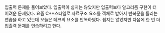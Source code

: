 입출력 문제를 풀어보았다. 입출력이 쉽지는 않았지만 입출력보다 알고리즘 구현이 더 어려운 문제였다. 요즘 C++스타일로 자료구조 요소를 객체로 받아서 반복문을 돌리는 연습을
하고 있는데 오늘은 데크의 요소를 반복하였다. 쉽지는 않았지만 다음에 한 번 더 입출력 문제를 연습하려고 한다.
